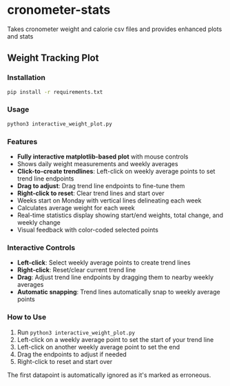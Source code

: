 # cronometer-stats
Takes cronometer weight and calorie csv files and provides enhanced plots and stats

## Weight Tracking Plot

### Installation
```bash
pip install -r requirements.txt
```

### Usage
```bash
python3 interactive_weight_plot.py
```

### Features
- **Fully interactive matplotlib-based plot** with mouse controls
- Shows daily weight measurements and weekly averages
- **Click-to-create trendlines**: Left-click on weekly average points to set trend line endpoints
- **Drag to adjust**: Drag trend line endpoints to fine-tune them
- **Right-click to reset**: Clear trend lines and start over
- Weeks start on Monday with vertical lines delineating each week
- Calculates average weight for each week
- Real-time statistics display showing start/end weights, total change, and weekly change
- Visual feedback with color-coded selected points

### Interactive Controls
- **Left-click**: Select weekly average points to create trend lines
- **Right-click**: Reset/clear current trend line
- **Drag**: Adjust trend line endpoints by dragging them to nearby weekly averages
- **Automatic snapping**: Trend lines automatically snap to weekly average points

### How to Use
1. Run `python3 interactive_weight_plot.py`
2. Left-click on a weekly average point to set the start of your trend line
3. Left-click on another weekly average point to set the end
4. Drag the endpoints to adjust if needed
5. Right-click to reset and start over

The first datapoint is automatically ignored as it's marked as erroneous.

